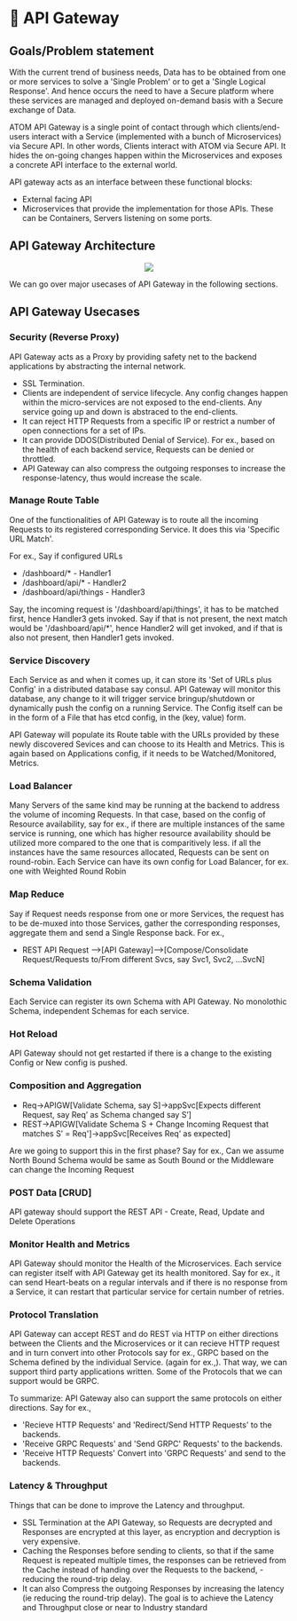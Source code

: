# :hammer:  API Gateway

## Goals/Problem statement

With the current trend of business needs, Data has to be obtained from one or more services to solve a 'Single Problem' or to get a 'Single Logical Response'. And hence occurs the need to have a Secure platform where these services are managed and deployed on-demand basis with a Secure exchange of Data.

ATOM API Gateway is a single point of contact through which clients/end-users interact with a Service (implemented with a bunch of Microservices) via Secure API. In other words, Clients interact with ATOM via Secure API. It hides the on-going changes happen within the Microservices and exposes a concrete API interface to the external world.

API gateway acts as an interface between these functional blocks:

* External facing API
* Microservices that provide the implementation for those APIs. These can be Containers, Servers listening on some ports.

## API Gateway Architecture

<p align="center">
  <img src="apigw-arch.png" />
</p>

We can go over major usecases of API Gateway in the following sections.

## API Gateway Usecases

### Security (Reverse Proxy)

API Gateway acts as a Proxy by providing safety net to the backend applications by abstracting the internal network.

* SSL Termination.
* Clients are independent of service lifecycle. Any config changes happen within the micro-services are not exposed to the end-clients. Any service going up and down is abstraced to the end-clients.
* It can reject HTTP Requests from a specific IP or restrict a number of open connections for a set of IPs.
* It can provide DDOS(Distributed Denial of Service). For ex., based on the health of each backend service, Requests can be denied or throttled.
* API Gateway can also compress the outgoing responses to increase the response-latency, thus would increase the scale.

### Manage Route Table

One of the functionalities of API Gateway is to route all the incoming Requests to its registered corresponding Service. It does this via 'Specific URL Match'.

For ex., Say if configured URLs

* /dashboard/*           - Handler1
* /dashboard/api/*       - Handler2
* /dashboard/api/things  - Handler3

Say, the incoming request is '/dashboard/api/things', it has to be matched first, hence Handler3 gets invoked. Say if that is not present, the next match would be '/dashboard/api/*', hence Handler2 will get invoked, and if that is also not present, then Handler1 gets invoked.

### Service Discovery

Each Service as and when it comes up, it can store its 'Set of URLs plus Config' in a distributed database say consul. API Gateway will monitor this database, any change to it will trigger service bringup/shutdown or dynamically push the config on a running Service. The Config itself can be in the form of a File that has etcd config, in the (key, value) form. 

API Gateway will populate its Route table with the URLs provided by these newly discovered Sevices and can choose to its Health and Metrics. This is again based on Applications config, if it needs to be Watched/Monitored, Metrics.

### Load Balancer

Many Servers of the same kind may be running at the backend to address the volume of incoming Requests. In that case, based on the config of Resource availability, say for ex., if there are multiple instances of the same service is running, one which has higher resource availability should be utilized more compared to the one that is comparitively less. if all the instances have the same resources allocated, Requests can be sent on round-robin. Each Service can have its own config for Load Balancer, for ex. one with Weighted Round Robin 

### Map Reduce

Say if Request needs response from one or more Services, the request has to be de-muxed into those Services, gather the corresponding responses, aggregate them and send a Single Response back. For ex.,

* REST API Request —>[API Gateway]—>[Compose/Consolidate Request/Requests to/From different Svcs, say Svc1, Svc2, ...SvcN]

### Schema Validation

Each Service can register its own Schema with API Gateway. No monolothic Schema, independent Schemas for each service. 

### Hot Reload

API Gateway should not get restarted if there is a change to the existing Config or New config is pushed. 

### Composition and Aggregation

* Req->APIGW[Validate Schema, say S]->appSvc[Expects different Request, say Req’ as Schema changed say S’]
* REST->APIGW[Validate Schema S + Change Incoming Request that matches S’ = Req']->appSvc[Receives Req’ as expected]

Are we going to support this in the first phase? Say for ex., Can we assume North Bound Schema would be same as South Bound or the Middleware can change the Incoming Request

### POST Data [CRUD]

API gateway should support the REST API - Create, Read, Update and Delete Operations

### Monitor Health and Metrics

API Gateway should monitor the Health of the Microservices. Each service can register itself with API Gateway get its health monitored. Say for ex., it can send Heart-beats on a regular intervals and if there is no response from a Service, it can restart that particular service for certain number of retries.

### Protocol Translation

API Gateway can accept REST and do REST via HTTP on either directions between the Clients and the Microservices or it can recieve HTTP request and in turn convert into other Protocols say for ex., GRPC based on the Schema defined by the individual Service. (again for ex.,). That way, we can support third party applications written. Some of the Protocols that we can support would be GRPC. 

To summarize:
API Gateway also can support the same protocols on either directions. Say for ex.,

* 'Recieve HTTP Requests' and 'Redirect/Send HTTP Requests' to the backends.
* 'Receive GRPC Requests' and 'Send GRPC' Requests' to the backends.
* 'Receive HTTP Requests' Convert into 'GRPC Requests' and send to the backends.

### Latency & Throughput 

Things that can be done to improve the Latency and throughput.

* SSL Termination at the API Gateway, so Requests are decrypted and Responses are encrypted at this layer, as encryption and decryption is very expensive.
* Caching the Responses before sending to clients, so that if the same Request is repeated multiple times, the responses can be retrieved from the Cache instead of handing over the Requests to the backend, - reducing the round-trip delay.
* It can also Compress the outgoing Responses by increasing the latency (ie reducing the round-trip delay). The goal is to achieve the Latency and Throughput close or near to Industry standard
